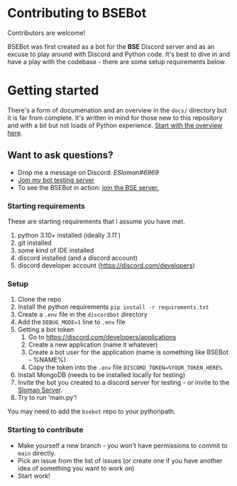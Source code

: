# Contributing to BSEBot

Contributors are welcome!

BSEBot was first created as a bot for the **BSE** Discord server and as an excuse to play around with Discord and Python code. It's best to dive in and have a play with the codebase - there are some setup requirements below.

# Getting started

There's a form of documenation and an overview in the `docs/` directory but it is far from complete. It's written in mind for those new to this repository and with a bit but not loads of Python experience. [Start with the overview here](../docs/overview.md).

## Want to ask questions?
- Drop me a message on Discord: _ESloman#6969_
- [Join my bot testing server](https://discord.gg/R39Kw7gXSa)
- To see the BSEBot in action: [join the BSE server.](https://discord.gg/dGMPswqf49)


### Starting requirements
These are starting requirements that I assume you have met.
1. python 3.10+ installed (ideally *3.11* )
2. git installed
3. some kind of IDE installed
4. discord installed (and a discord account)
5. discord developer account (https://discord.com/developers)

### Setup
1. Clone the repo
2. Install the python requirements `pip install -r requirements.txt`
3. Create a `.env` file in the `discordbot` directory
4. Add the `DEBUG_MODE=1` line to `.env` file
5. Getting a bot token
   1. Go to https://discord.com/developers/applications
   2. Create a new application (name it whatever)
   3. Create a bot user for the application (name is something like BSEBot - %NAME%)
   4. Copy the token into the `.env` file `DISCORD_TOKEN=%YOUR_TOKEN_HERE%`
6. Install MongoDB (needs to be installed locally for testing)
7. Invite the bot you created to a discord server for testing - or invite to the [Sloman Server](https://discord.gg/R39Kw7gXSa).
8. Try to run 'main.py'!

You may need to add the `bsebot` repo to your pythonpath.

### Starting to contribute
- Make yourself a new branch - you won't have permissions to commit to `main` directly.
- Pick an issue from the list of issues (or create one if you have another idea of something you want to work on)
- Start work!